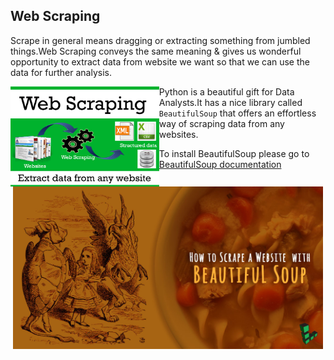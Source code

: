 ## Web Scraping
Scrape in general means dragging or extracting something from jumbled things.Web Scraping conveys the same meaning & gives us wonderful opportunity to extract data from website we want so that we can use the data for further analysis.







<p align="center">
  <img src="web%20scraping/Images/web-scraping-demystified.png",alt="neofetch" align="left" height="160px">
  </p>







Python is a beautiful gift for Data Analysts.It has a nice library called `BeautifulSoup` that offers an effortless way of scraping data from any websites.


To install BeautifulSoup please go to [BeautifulSoup documentation](https://www.crummy.com/software/BeautifulSoup/bs4/doc/#installing-beautiful-soup)

<p align="center">
  <img src="web%20scraping/Images/beautifulsoup-title-graphic.jpg",alt="neofetch" align="middle" height="260px">
  </p>








